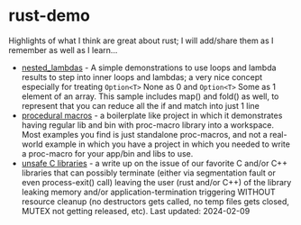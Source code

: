 # rust-demo

Highlights of what I think are great about rust; I will add/share them as I remember as well as I learn...

- [nested_lambdas](nested_lambdas/README.md) - A simple demonstrations to use loops and lambda results to step into inner loops and lambdas; a very nice concept especially for treating ```Option<T>``` None as 0 and ```Option<T>``` Some as 1 element of an array.  This sample includes map() and fold() as well, to represent that you can reduce all the if and match into just 1 line
- [procedural macros](derive_attribute_macros/README.md) - a boilerplate like project in which it demonstrates having regular lib and bin with proc-macro library into a workspace.  Most examples you find is just standalone proc-macros, and not a real-world example in which you have a project in which you needed to write a proc-macro for your app/bin and libs to use.
- [unsafe C libraries](calling_bad_Clibraries/README.md) - a write up on the issue of our favorite C and/or C++ libraries that can possibly terminate (either via segmentation fault or even process-exit() call) leaving the user (rust and/or C++) of the library leaking memory and/or application-termination triggering WITHOUT resource cleanup (no destructors gets called, no temp files gets closed, MUTEX not getting released, etc).
Last updated: 2024-02-09
